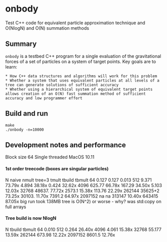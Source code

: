 # onbody
Test C++ code for equivalent particle approximation technique and O(NlogN) and O(N) summation methods

## Summary

`onbody` is a testbed C++ program for a single evaluation of the gravitational forces
of a set of particles on a system of target points. Key goals are to learn:

    * How C++ data structures and algorithms will work for this problem
    * Whether a system that uses equivalent particles at all levels of a tree can generate solutions of sufficient accuracy
    * Whether using a hierarchical system of equivalent target points allows creation of an O(N) fast summation method of sufficient accuracy and low programmer effort

## Build and run

    make
    ./onbody -n=10000


## Development notes and performance

Block size 64
Single threaded
MacOS 10.11

#### 1st order treecode (boxes are singular particles)

N       naive   nmult   tree=3  tmult   tbuild  tbmult
64      0.127           0.127           0.013
512     9.371   73.79x  4.894   38.18x  0.424   32.62x
4096    625.77  66.78x  167.29  34.50x  5.103   12.03x
32768   48637.  77.72x  2573.1  15.38x  113.76  22.29x
262144  35625+2 73.25x  30103.  11.70x  7391.2  64.97x
2097152 na      na      313147  10.40x  643415  87.05x
big run took 138MB
tree is O(N^2) or worse - why? was std:copy on full arrays

#### Tree build is now NlogN

N       tbuild  tbmult
64      0.010
512     0.264   26.40x
4096    4.061   15.38x
32768   55.177  13.59x
262144  673.98  12.22x
2097152 8601.5  12.76x

